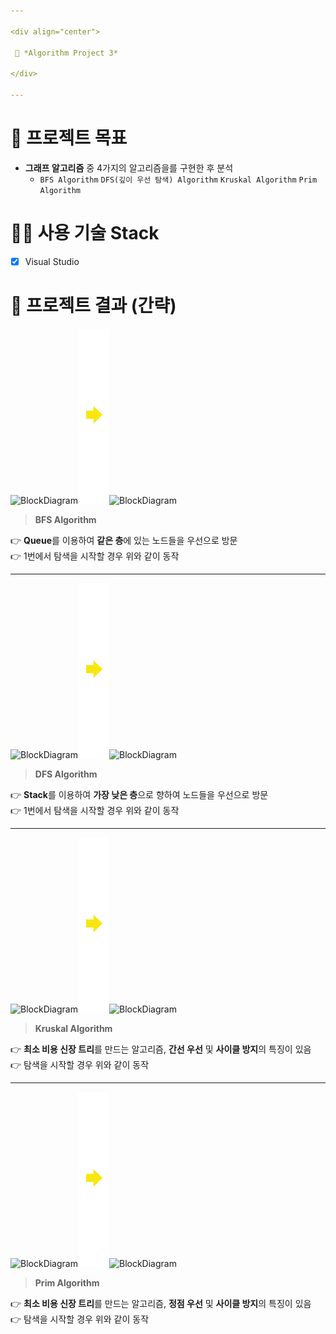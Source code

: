 ```yaml
---

<div align="center">

 💜 *Algorithm Project 3*

</div>

---
```


# 🧐 프로젝트 목표
- **그래프 알고리즘** 중 4가지의 알고리즘을를 구현한 후 분석  
  - `BFS Algorithm` `DFS(깊이 우선 탐색) Algorithm` `Kruskal Algorithm` `Prim Algorithm`  

# 👨‍💻 사용 기술 Stack
- [x] Visual Studio  

# 💛 프로젝트 결과 (간략)
<img src="/image/d1.png" width="400px" height="280px" alt="BlockDiagram"></img><img src="/image/arrow.png" width="50px" height="280px" alt="Arrow"></img><img src="/image/d2.png" width="400px" height="280px" alt="BlockDiagram"></img><br/>
> **BFS Algorithm**  

👉 **Queue**를 이용하여 **같은 층**에 있는 노드들을 우선으로 방문  
👉 1번에서 탐색을 시작할 경우 위와 같이 동작  

---

<img src="/image/d1.png" width="400px" height="280px" alt="BlockDiagram"></img><img src="/image/arrow.png" width="50px" height="280px" alt="Arrow"></img><img src="/image/d3.png" width="400px" height="280px" alt="BlockDiagram"></img><br/>
> **DFS Algorithm**  

👉 **Stack**를 이용하여 **가장 낮은 층**으로 향하여 노드들을 우선으로 방문  
👉 1번에서 탐색을 시작할 경우 위와 같이 동작  

---

<img src="/image/d4.png" width="400px" height="280px" alt="BlockDiagram"></img><img src="/image/arrow.png" width="50px" height="280px" alt="Arrow"></img><img src="/image/d5.png" width="400px" height="280px" alt="BlockDiagram"></img><br/>
> **Kruskal Algorithm**  

👉 **최소 비용 신장 트리**를 만드는 알고리즘, **간선 우선** 및 **사이클 방지**의 특징이 있음  
👉 탐색을 시작할 경우 위와 같이 동작  

---

<img src="/image/d6.png" width="400px" height="280px" alt="BlockDiagram"></img><img src="/image/arrow.png" width="50px" height="280px" alt="Arrow"></img><img src="/image/d7.png" width="400px" height="280px" alt="BlockDiagram"></img><br/>
> **Prim Algorithm**

👉 **최소 비용 신장 트리**를 만드는 알고리즘, **정점 우선** 및 **사이클 방지**의 특징이 있음  
👉 탐색을 시작할 경우 위와 같이 동작
